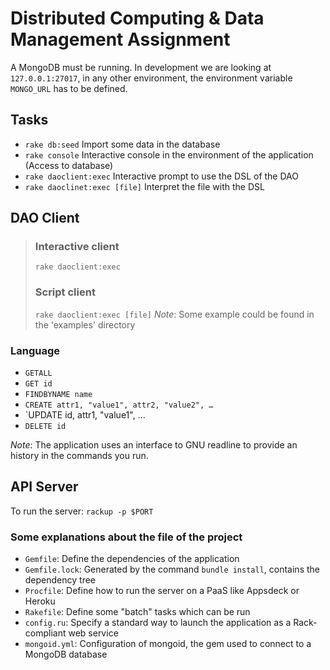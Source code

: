 Distributed Computing & Data Management Assignment
=================================================

A MongoDB must be running. In development we are looking at `127.0.0.1:27017`,
in any other environment, the environment variable `MONGO_URL` has to be defined.

Tasks
-----

* `rake db:seed` Import some data in the database
* `rake console` Interactive console in the environment of the application (Access to database)
* `rake daoclient:exec` Interactive prompt to use the DSL of the DAO
* `rake daoclinet:exec [file]` Interpret the file with the DSL

DAO Client
----------

> ### Interactive client
> `rake daoclient:exec`
> ### Script client
> `rake daoclient:exec [file]`
> _Note_: Some example could be found in the 'examples' directory

### Language

* `GETALL`
* `GET id`
* `FINDBYNAME name`
* `CREATE attr1, "value1", attr2, "value2", …`
* `UPDATE id, attr1, "value1", …
* `DELETE id`

_Note_: The application uses an interface to GNU readline to provide an history in the commands
you run.


API Server
----------

To run the server: `rackup -p $PORT`


### Some explanations about the file of the project

* `Gemfile`: Define the dependencies of the application
* `Gemfile.lock`: Generated by the command `bundle install`, contains the dependency tree
* `Procfile`: Define how to run the server on a PaaS like Appsdeck or Heroku
* `Rakefile`: Define some "batch" tasks which can be run
* `config.ru`: Specify a standard way to launch the application as a Rack-compliant web service
* `mongoid.yml`: Configuration of mongoid, the gem used to connect to a MongoDB database
